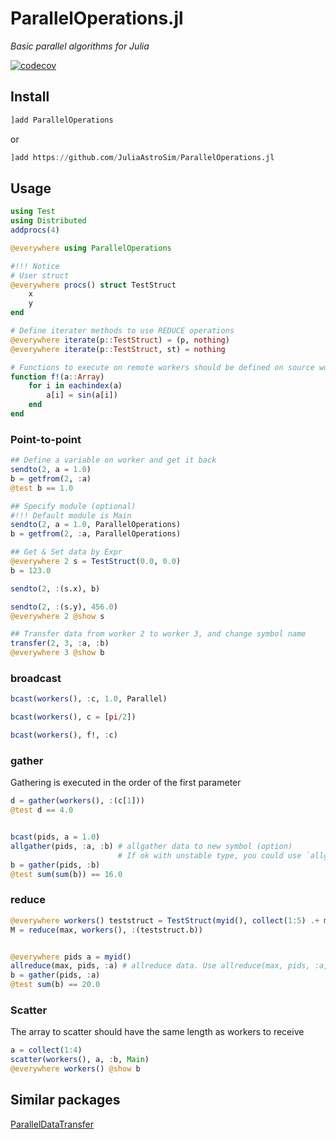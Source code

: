 # ParallelOperations.jl

*Basic parallel algorithms for Julia*

[![codecov](https://codecov.io/gh/JuliaAstroSim/ParallelOperations.jl/branch/master/graph/badge.svg)](https://codecov.io/gh/JuliaAstroSim/ParallelOperations.jl)

## Install

```julia
]add ParallelOperations
```
or
```julia
]add https://github.com/JuliaAstroSim/ParallelOperations.jl
```

## Usage

```julia
using Test
using Distributed
addprocs(4)

@everywhere using ParallelOperations

#!!! Notice
# User struct
@everywhere procs() struct TestStruct
    x
    y
end

# Define iterater methods to use REDUCE operations
@everywhere iterate(p::TestStruct) = (p, nothing)
@everywhere iterate(p::TestStruct, st) = nothing

# Functions to execute on remote workers should be defined on source worker
function f!(a::Array)
    for i in eachindex(a)
        a[i] = sin(a[i])
    end
end
```
### Point-to-point

```julia
## Define a variable on worker and get it back
sendto(2, a = 1.0)
b = getfrom(2, :a)
@test b == 1.0

## Specify module (optional)
#!!! Default module is Main
sendto(2, a = 1.0, ParallelOperations)
b = getfrom(2, :a, ParallelOperations)

## Get & Set data by Expr
@everywhere 2 s = TestStruct(0.0, 0.0)
b = 123.0

sendto(2, :(s.x), b)

sendto(2, :(s.y), 456.0)
@everywhere 2 @show s

## Transfer data from worker 2 to worker 3, and change symbol name
transfer(2, 3, :a, :b)
@everywhere 3 @show b
```

### broadcast

```julia
bcast(workers(), :c, 1.0, Parallel)

bcast(workers(), c = [pi/2])

bcast(workers(), f!, :c)
```

### gather

Gathering is executed in the order of the first parameter

```julia
d = gather(workers(), :(c[1]))
@test d == 4.0


bcast(pids, a = 1.0)
allgather(pids, :a, :b) # allgather data to new symbol (option)
                        # If ok with unstable type, you could use `allgather(pids, :a)`
b = gather(pids, :b)
@test sum(sum(b)) == 16.0
```

### reduce

```julia
@everywhere workers() teststruct = TestStruct(myid(), collect(1:5) .+ myid())
M = reduce(max, workers(), :(teststruct.b))


@everywhere pids a = myid()
allreduce(max, pids, :a) # allreduce data. Use allreduce(max, pids, :a, :b) for new symbol :b
b = gather(pids, :a)
@test sum(b) == 20.0
```

### Scatter

The array to scatter should have the same length as workers to receive

```julia
a = collect(1:4)
scatter(workers(), a, :b, Main)
@everywhere workers() @show b
```

## Similar packages

[ParallelDataTransfer](https://github.com/ChrisRackauckas/ParallelDataTransfer.jl)